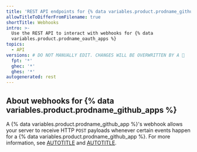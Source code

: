 ```yaml
---
title: 'REST API endpoints for {% data variables.product.prodname_github_app %} webhooks'
allowTitleToDifferFromFilename: true
shortTitle: Webhooks
intro: >-
  Use the REST API to interact with webhooks for {% data
  variables.product.prodname_oauth_apps %}
topics:
  - API
versions: # DO NOT MANUALLY EDIT. CHANGES WILL BE OVERWRITTEN BY A 🤖
  fpt: '*'
  ghec: '*'
  ghes: '*'
autogenerated: rest
---
```


## About webhooks for {% data variables.product.prodname_github_apps %}

A {% data variables.product.prodname_github_app %}'s webhook allows your server to receive HTTP `POST` payloads whenever certain events happen for a {% data variables.product.prodname_github_app %}. For more information, see [AUTOTITLE](/webhooks) and [AUTOTITLE](/apps/creating-github-apps/registering-a-github-app/using-webhooks-with-github-apps).

<!-- Content after this section is automatically generated -->
